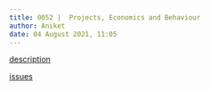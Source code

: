 ```yaml
---
title: 0052 |  Projects, Economics and Behaviour
author: Aniket
date: 04 August 2021, 11:05
---
```


<link rel="stylesheet" href="../style.css">

[description](description.html)			

[issues](issues.html)


